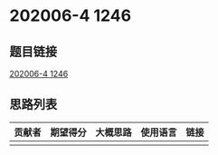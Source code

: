 # 202006-4 1246

## 题目链接

[202006-4 1246](http://118.190.20.162/view.page?gpid=T102)

## 思路列表

| 贡献者 | 期望得分 | 大概思路 | 使用语言 | 链接 |
| :-: | :-: | :-: | :-: | :-: | 
|  |  |  |  |  |

